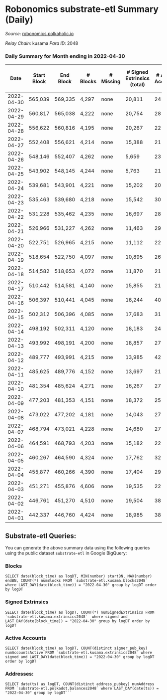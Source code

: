 # Robonomics substrate-etl Summary (Daily)

_Source_: [robonomics.polkaholic.io](https://robonomics.polkaholic.io)

*Relay Chain*: kusama
*Para ID*: 2048



### Daily Summary for Month ending in 2022-04-30


| Date | Start Block | End Block | # Blocks | # Missing | # Signed Extrinsics (total) | # Active Accounts | # Addresses with Balances | # Events | # Transfers | # XCM Transfers In | # XCM Transfers Out |
| ---- | ----------- | --------- | -------- | --------- | --------------------------- | ----------------- | ------------------------- | -------- | ----------- | ------------------ | ------------------- |
| 2022-04-30 | 565,039 | 569,335 | 4,297 | none  | 20,811 | 24 | 2,544 | 84,726 | 6 ($491.68) |   |   |
| 2022-04-29 | 560,817 | 565,038 | 4,222 | none  | 20,754 | 28 | 2,544 | 84,261 | 4 ($563.92) |   |   |
| 2022-04-28 | 556,622 | 560,816 | 4,195 | none  | 20,267 | 22 | 2,543 | 82,604 |   |   |   |
| 2022-04-27 | 552,408 | 556,621 | 4,214 | none  | 15,388 | 21 | 2,543 | 67,901 | 1 ($9.37) |   |   |
| 2022-04-26 | 548,146 | 552,407 | 4,262 | none  | 5,659 | 23 | 2,542 | 38,753 | 2 ($101.87) |   |   |
| 2022-04-25 | 543,902 | 548,145 | 4,244 | none  | 5,763 | 21 | 2,539 | 38,916 | 1 ($2,493.17) |   |   |
| 2022-04-24 | 539,681 | 543,901 | 4,221 | none  | 15,202 | 20 | 2,539 | 66,070 |   |   |   |
| 2022-04-23 | 535,463 | 539,680 | 4,218 | none  | 15,542 | 30 | 2,539 | 67,285 | 6 ($30,376.52) |   |   |
| 2022-04-22 | 531,228 | 535,462 | 4,235 | none  | 16,697 | 28 | 2,539 | 70,505 | 3 ($13,552.07) |   |   |
| 2022-04-21 | 526,966 | 531,227 | 4,262 | none  | 11,463 | 29 | 2,538 | 55,239 | 4 ($3,251.22) |   |   |
| 2022-04-20 | 522,751 | 526,965 | 4,215 | none  | 11,112 | 22 | 2,538 | 54,061 | 2 ($18.90) |   |   |
| 2022-04-19 | 518,654 | 522,750 | 4,097 | none  | 10,895 | 26 | 2,537 | 52,809 | 4 ($3,008.49) |   |   |
| 2022-04-18 | 514,582 | 518,653 | 4,072 | none  | 11,870 | 21 | 2,537 | 54,939 | 1 ($1,788.65) |   |   |
| 2022-04-17 | 510,442 | 514,581 | 4,140 | none  | 15,855 | 21 | 2,537 | 68,028 |   |   |   |
| 2022-04-16 | 506,397 | 510,441 | 4,045 | none  | 16,244 | 40 | 2,537 | 69,021 | 19 ($35,946.09) |   |   |
| 2022-04-15 | 502,312 | 506,396 | 4,085 | none  | 17,683 | 31 | 2,539 | 73,859 | 11 ($1,639.06) |   |   |
| 2022-04-14 | 498,192 | 502,311 | 4,120 | none  | 18,183 | 24 | 2,539 | 75,973 | 8 ($1,295.24) |   |   |
| 2022-04-13 | 493,992 | 498,191 | 4,200 | none  | 18,857 | 27 | 2,538 | 78,450 | 4 ($3,881.67) |   |   |
| 2022-04-12 | 489,777 | 493,991 | 4,215 | none  | 13,985 | 42 | 2,536 | 63,803 | 13 ($557.68) |   |   |
| 2022-04-11 | 485,625 | 489,776 | 4,152 | none  | 13,697 | 21 | 2,538 | 62,546 | 1 ($5,540.45) |   |   |
| 2022-04-10 | 481,354 | 485,624 | 4,271 | none  | 16,267 | 27 | 2,536 | 70,953 | 14 ($108,093.99) |   |   |
| 2022-04-09 | 477,203 | 481,353 | 4,151 | none  | 18,372 | 25 | 2,532 | 76,683 | 2 ($1,174.43) |   |   |
| 2022-04-08 | 473,022 | 477,202 | 4,181 | none  | 14,043 | 27 | 2,532 | 63,773 | 8 ($30,319.93) |   |   |
| 2022-04-07 | 468,794 | 473,021 | 4,228 | none  | 14,680 | 27 | 2,532 | 65,931 | 2 ($276.95) |   |   |
| 2022-04-06 | 464,591 | 468,793 | 4,203 | none  | 15,182 | 22 | 2,532 | 67,311 |   |   |   |
| 2022-04-05 | 460,267 | 464,590 | 4,324 | none  | 17,762 | 32 | 2,532 | 76,626 | 4 ($691.20) |   |   |
| 2022-04-04 | 455,877 | 460,266 | 4,390 | none  | 17,404 | 29 | 2,532 | 75,042 | 11 ($89,582.03) |   |   |
| 2022-04-03 | 451,271 | 455,876 | 4,606 | none  | 19,535 | 22 | 2,532 | 82,435 | 2 ($2,226.00) |   |   |
| 2022-04-02 | 446,761 | 451,270 | 4,510 | none  | 19,504 | 38 | 2,531 | 81,918 | 10 ($455,094.28) |   |   |
| 2022-04-01 | 442,337 | 446,760 | 4,424 | none  | 18,985 | 38 | 2,530 | 79,934 | 11 ($93,775.63) |   |   |

## Substrate-etl Queries:
You can generate the above summary data using the following queries using the public dataset `substrate-etl` in Google BigQuery:


### Blocks
```
SELECT date(block_time) as logDT, MIN(number) startBN, MAX(number) endBN, COUNT(*) numBlocks FROM `substrate-etl.kusama.blocks2048`  where LAST_DAY(date(block_time)) = "2022-04-30" group by logDT order by logDT
```


### Signed Extrinsics
```
SELECT date(block_time) as logDT, COUNT(*) numSignedExtrinsics FROM `substrate-etl.kusama.extrinsics2048`  where signed and LAST_DAY(date(block_time)) = "2022-04-30" group by logDT order by logDT
```


### Active Accounts
```
SELECT date(block_time) as logDT, COUNT(distinct signer_pub_key) numAccountsActive FROM `substrate-etl.kusama.extrinsics2048` where signed and LAST_DAY(date(block_time)) = "2022-04-30" group by logDT order by logDT
```


### Addresses:
```
SELECT date(ts) as logDT, COUNT(distinct address_pubkey) numAddress FROM `substrate-etl.polkadot.balances2048` where LAST_DAY(date(ts)) = "2022-04-30" group by logDT```

